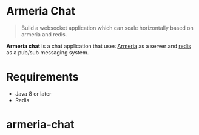 # Armeria Chat

> Build a websocket application which can scale horizontally based on armeria and redis. 

**Armeria chat** is a chat application that uses [Armeria](https://armeria.dev/) as a server and [redis](https://redis.io/) as a pub/sub messaging system. 

# Requirements
- Java 8 or later
- Redis 
# armeria-chat
